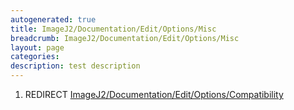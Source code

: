 ```yaml
---
autogenerated: true
title: ImageJ2/Documentation/Edit/Options/Misc
breadcrumb: ImageJ2/Documentation/Edit/Options/Misc
layout: page
categories: 
description: test description
---
```


1.  REDIRECT [ImageJ2/Documentation/Edit/Options/Compatibility](ImageJ2_Documentation_Edit_Options_Compatibility)
